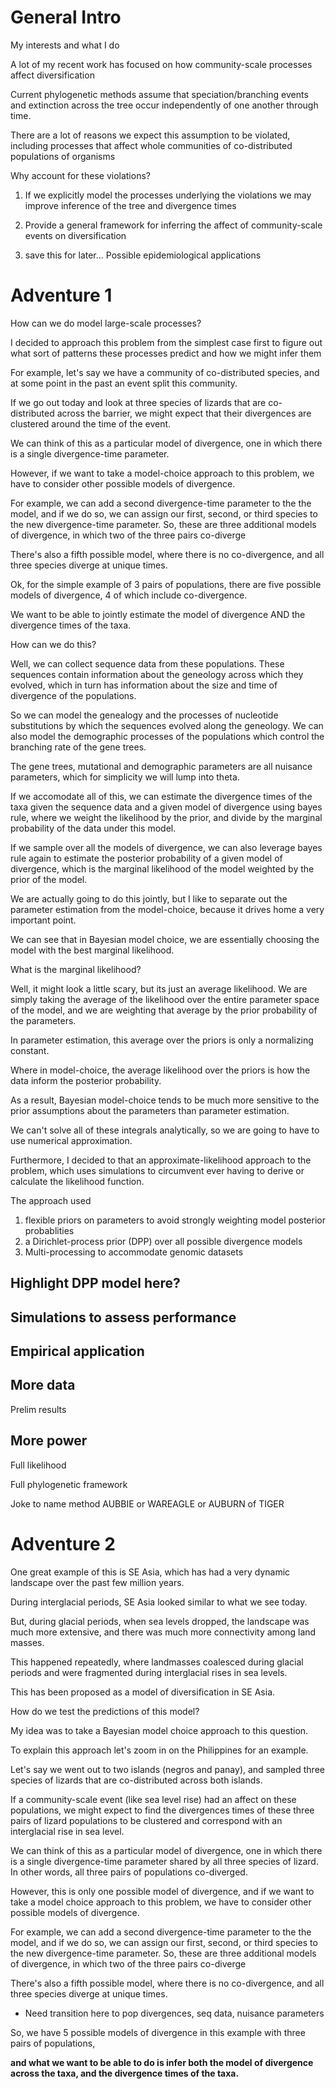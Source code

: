 
# General Intro

My interests and what I do

A lot of my recent work has focused on how community-scale processes
affect diversification

Current phylogenetic methods assume that speciation/branching events and
extinction across the tree occur independently of one another through time.

There are a lot of reasons we expect this assumption to be violated,
including processes that affect whole communities of co-distributed
populations of organisms

Why account for these violations?

1.  If we explicitly model the processes underlying the violations
    we may improve inference of the tree and divergence times

2.  Provide a general framework for inferring the affect of community-scale
    events on diversification

3.  save this for later... Possible epidemiological applications

# Adventure 1

How can we do model large-scale processes?

I decided to approach this problem from the simplest case first to figure out
what sort of patterns these processes predict and how we might infer them

For example, let's say we have a community of co-distributed species, and at
some point in the past an event split this community.

If we go out today and look at three species of lizards that are co-distributed
across the barrier, we might expect that their divergences are clustered around
the time of the event.

We can think of this as a particular model of divergence, one in which there is
a single divergence-time parameter.

However, if we want to take a model-choice approach to this problem, we
have to consider other possible models of divergence.

For example, we can add a second divergence-time parameter to the the model,
and if we do so, we can assign our first, second, or third species to the new
divergence-time parameter.  So, these are three additional models of
divergence, in which two of the three pairs co-diverge

There's also a fifth possible model, where there is no co-divergence, and all
three species diverge at unique times.

Ok, for the simple example of 3 pairs of populations, there are five possible
models of divergence, 4 of which include co-divergence.

We want to be able to jointly estimate the model of divergence AND the
divergence times of the taxa.

How can we do this?

Well, we can collect sequence data from these populations.  These sequences
contain information about the geneology across which they evolved,
which in turn has information about the size and time of divergence of the
populations.

So we can model the genealogy and the processes of nucleotide substitutions by
which the sequences evolved along the geneology.
We can also model the demographic processes of the populations which control
the branching rate of the gene trees.

The gene trees, mutational and demographic parameters are all nuisance
parameters, which for simplicity we will lump into theta.

If we accomodate all of this, we can estimate the divergence times
of the taxa given the sequence data and a given model of divergence using
bayes rule, where we weight the likelihood by the prior, and
divide by the marginal probability of the data under this model.

If we sample over all the models of divergence, we can also leverage
bayes rule again to estimate the posterior probability of a given
model of divergence, which is the marginal likelihood of the model
weighted by the prior of the model.

We are actually going to do this jointly, but I like to separate out the
parameter estimation from the model-choice, because it drives home a very
important point.

We can see that in Bayesian model choice, we are essentially choosing the 
model with the best marginal likelihood.

What is the marginal likelihood?

Well, it might look a little scary, but its just an average likelihood.
We are simply taking the average of the likelihood over the entire parameter
space of the model, and we are weighting that average by the prior
probability of the parameters.

In parameter estimation, this average over the priors is only a normalizing
constant.

Where in model-choice, the average likelihood over the priors is how
the data inform the posterior probability.

As a result, Bayesian model-choice tends to be much more sensitive to the prior
assumptions about the parameters than parameter estimation.

We can't solve all of these integrals analytically, so we are going
to have to use numerical approximation.

Furthermore, I decided to that an approximate-likelihood approach
to the problem, which uses simulations to circumvent ever having
to derive or calculate the likelihood function.

The approach used
1.  flexible priors on parameters to avoid strongly weighting model posterior
    probablities
2.  a Dirichlet-process prior (DPP) over all possible divergence models
3.  Multi-processing to accommodate genomic datasets

## Highlight DPP model here?

## Simulations to assess performance

## Empirical application


## More data

Prelim results

## More power

Full likelihood

Full phylogenetic framework

Joke to name method AUBBIE or WAREAGLE or AUBURN of TIGER


# Adventure 2

One great example of this is SE Asia, which has had a very dynamic landscape
over the past few million years.

During interglacial periods, SE Asia looked similar to what we see today.

But, during glacial periods, when sea levels dropped, the landscape was much
more extensive, and there was much more connectivity among land masses.

This happened repeatedly, where landmasses coalesced during glacial periods and
were fragmented during interglacial rises in sea levels.

This has been proposed as a model of diversification in SE Asia.

How do we test the predictions of this model?

My idea was to take a Bayesian model choice approach to this question.

To explain this approach let's zoom in on the Philippines for an example.

Let's say we went out to two islands (negros and panay), and sampled
three species of lizards that are co-distributed across both islands.

If a community-scale event (like sea level rise) had an affect on these
populations, we might expect to find the divergences times of these
three pairs of lizard populations to be clustered and correspond with
an interglacial rise in sea level.

We can think of this as a particular model of divergence, one in which there is
a single divergence-time parameter shared by all three species of lizard.
In other words, all three pairs of populations co-diverged.

However, this is only one possible model of divergence, and if we want to 
take a model choice approach to this problem, we have to consider other
possible models of divergence.

For example, we can add a second divergence-time parameter to the the model,
and if we do so, we can assign our first, second, or third species to the new
divergence-time parameter.  So, these are three additional models of
divergence, in which two of the three pairs co-diverge

There's also a fifth possible model, where there is no co-divergence, and all
three species diverge at unique times.

*   Need transition here to pop divergences, seq data, nuisance parameters

So, we have 5 possible models of divergence in this example with three
pairs of populations,

**and what we want to be able to do is infer both the model of divergence across
the taxa, and the divergence times of the taxa.**

